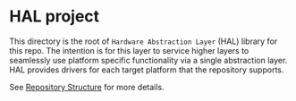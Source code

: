 # HAL project

This directory is the root of `Hardware Abstraction Layer` (HAL) library for this repo. The intention is for this layer
to service higher layers to seamlessly use platform specific functionality via a single abstraction layer. HAL provides
drivers for each target platform that the repository supports.

See [Repository Structure](../../docs/documentation.md#repository-structure) for more details.

